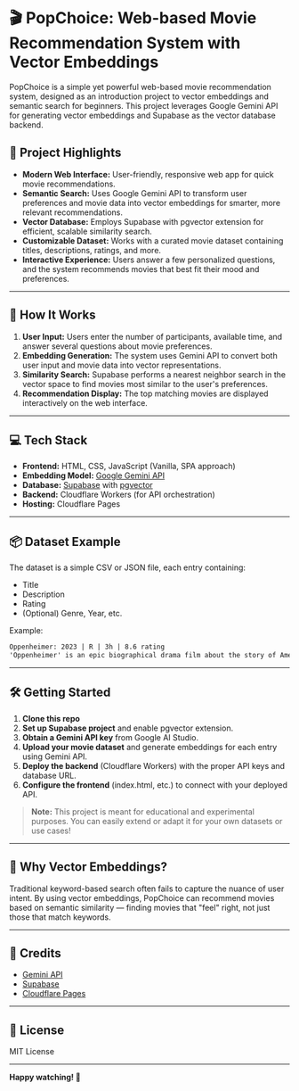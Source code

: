 # 🎬 PopChoice: Web-based Movie Recommendation System with Vector Embeddings

PopChoice is a simple yet powerful web-based movie recommendation system, designed as an introduction project to vector embeddings and semantic search for beginners. This project leverages Google Gemini API for generating vector embeddings and Supabase as the vector database backend.

## 🚀 Project Highlights

- **Modern Web Interface:** User-friendly, responsive web app for quick movie recommendations.
- **Semantic Search:** Uses Google Gemini API to transform user preferences and movie data into vector embeddings for smarter, more relevant recommendations.
- **Vector Database:** Employs Supabase with pgvector extension for efficient, scalable similarity search.
- **Customizable Dataset:** Works with a curated movie dataset containing titles, descriptions, ratings, and more.
- **Interactive Experience:** Users answer a few personalized questions, and the system recommends movies that best fit their mood and preferences.

---

## 🧩 How It Works

1. **User Input:** Users enter the number of participants, available time, and answer several questions about movie preferences.
2. **Embedding Generation:** The system uses Gemini API to convert both user input and movie data into vector representations.
3. **Similarity Search:** Supabase performs a nearest neighbor search in the vector space to find movies most similar to the user's preferences.
4. **Recommendation Display:** The top matching movies are displayed interactively on the web interface.

---

## 💻 Tech Stack

- **Frontend:** HTML, CSS, JavaScript (Vanilla, SPA approach)
- **Embedding Model:** [Google Gemini API](https://ai.google.dev/)
- **Database:** [Supabase](https://supabase.com/) with [pgvector](https://supabase.com/docs/guides/database/extensions/pgvector)
- **Backend:** Cloudflare Workers (for API orchestration)
- **Hosting:** Cloudflare Pages

---

## 📦 Dataset Example

The dataset is a simple CSV or JSON file, each entry containing:

- Title
- Description
- Rating
- (Optional) Genre, Year, etc.

Example:

```txt
Oppenheimer: 2023 | R | 3h | 8.6 rating
'Oppenheimer' is an epic biographical drama film about the story of American scientist J. Robert Oppenheimer and his role in the development of the atomic bomb. In World War II, Lt. Gen. Leslie Groves Jr. appoints physicist J. Robert Oppenheimer to lead the top-secret Manhattan Project. Oppenheimer and his team of scientists spend years into developing and designing the atomic bomb. Their efforts culminated on July 16, 1945, when they witness the first nuclear explosion ever, which forever altered the course of history. Christopher Nolan directed Oppenheimer, and stars Cillian Murphy, Emily Blunt, Robert Downey Jr. and Matt Damon.

```

---

## 🛠️ Getting Started

1. **Clone this repo**
2. **Set up Supabase project** and enable pgvector extension.
3. **Obtain a Gemini API key** from Google AI Studio.
4. **Upload your movie dataset** and generate embeddings for each entry using Gemini API.
5. **Deploy the backend** (Cloudflare Workers) with the proper API keys and database URL.
6. **Configure the frontend** (index.html, etc.) to connect with your deployed API.

> **Note:** This project is meant for educational and experimental purposes. You can easily extend or adapt it for your own datasets or use cases!

---

## 🌟 Why Vector Embeddings?

Traditional keyword-based search often fails to capture the nuance of user intent. By using vector embeddings, PopChoice can recommend movies based on semantic similarity — finding movies that "feel" right, not just those that match keywords.

---

## 🙌 Credits

- [Gemini API](https://ai.google.dev/)
- [Supabase](https://supabase.com/)
- [Cloudflare Pages](https://pages.cloudflare.com/)

---

## 📄 License

MIT License

---

**Happy watching! 🍿**

